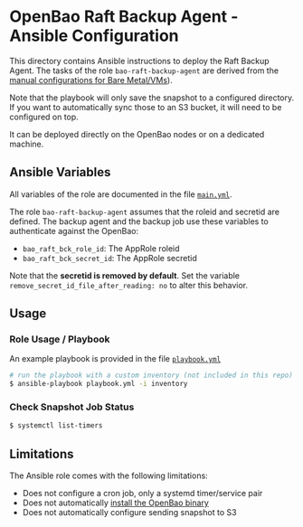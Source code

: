 # OpenBao Raft Backup Agent - Ansible Configuration

This directory contains Ansible instructions to deploy the Raft Backup Agent. The tasks of the role `bao-raft-backup-agent` are derived from the [manual configurations for Bare Metal/VMs](../docs/vm-configuration.md)).

Note that the playbook will only save the snapshot to a configured directory. If you want to automatically sync those to an S3 bucket, it will need to be configured on top.

It can be deployed directly on the OpenBao nodes or on a dedicated machine.

## Ansible Variables

All variables of the role are documented in the file [`main.yml`](./roles/bao-raft-backup-agent/defaults/main.yml).

The role `bao-raft-backup-agent` assumes that the roleid and secretid are defined. The backup agent and the backup job use these variables to authenticate against the OpenBao:

* `bao_raft_bck_role_id`: The AppRole roleid
* `bao_raft_bck_secret_id`: The AppRole secretid

Note that the **secretid is removed by default**. Set the variable `remove_secret_id_file_after_reading: no` to alter this behavior.

## Usage

### Role Usage / Playbook
An example playbook is provided in the file [`playbook.yml`](./playbook.yml)

```bash
# run the playbook with a custom inventory (not included in this repo)
$ ansible-playbook playbook.yml -i inventory
```

### Check Snapshot Job Status

```bash
$ systemctl list-timers
```

## Limitations
The Ansible role comes with the following limitations:

* Does not configure a cron job, only a systemd timer/service pair
* Does not automatically [install the OpenBao binary](https://openbao.org/docs/install/)
* Does not automatically configure sending snapshot to S3
